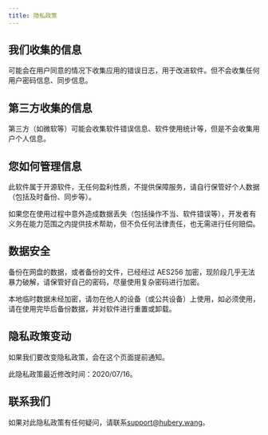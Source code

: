 ```yaml
---
title: 隐私政策
---
```


## 我们收集的信息

可能会在用户同意的情况下收集应用的错误日志，用于改进软件。但不会收集任何用户密码信息、同步信息。

## 第三方收集的信息

第三方（如微软等）可能会收集软件错误信息、软件使用统计等，但是不会收集用户个人信息。

## 您如何管理信息

此软件属于开源软件，无任何盈利性质，不提供保障服务，请自行保管好个人数据（包括及时备份、同步等）。

如果您在使用过程中意外造成数据丢失（包括操作不当、软件错误等），开发者有义务在能力范围之内提供技术帮助，但不负任何法律责任，也无需进行任何赔偿。

## 数据安全

备份在网盘的数据，或者备份的文件，已经经过 AES256 加密，现阶段几乎无法暴力破解，请保管好自己的密码，尽量使用复杂密码进行加密。

本地临时数据未经加密，请勿在他人的设备（或公共设备）上使用，如必须使用，请在使用完毕后备份数据，并对软件进行重置或卸载。

## 隐私政策变动

如果我们要改变隐私政策，会在这个页面提前通知。

此隐私政策最近修改时间：2020/07/16。

## 联系我们

如果对此隐私政策有任何疑问，请联系[support@hubery.wang](mailto:support@hubery.wang)。
